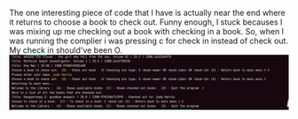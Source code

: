 The one interesting piece of code that I have is actually near the end where it returns to choose a book to check out. Funny enough, I stuck becauses I  was mixing up me checking out a book with checking in a book. So, when I was running the complier i was pressing c for check in instead of check out. My check in should've been O. 
![img.png](img.png)